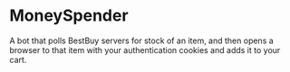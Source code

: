 # MoneySpender
A bot that polls BestBuy servers for stock of an item, and then opens a browser to that item with your authentication cookies and adds it to your cart.
